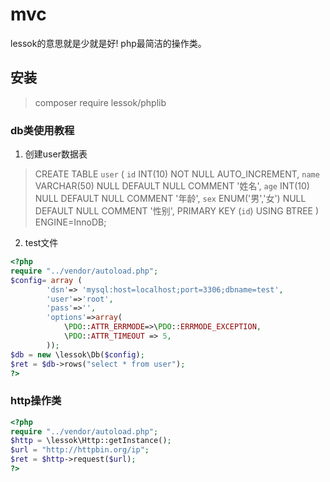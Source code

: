 # mvc
lessok的意思就是少就是好! php最简洁的操作类。

## 安装

> composer require lessok/phplib

### db类使用教程

1. 创建user数据表
> CREATE TABLE `user` (
> 	`id` INT(10) NOT NULL AUTO_INCREMENT,
> 	`name` VARCHAR(50) NULL DEFAULT NULL COMMENT '姓名',
> 	`age` INT(10) NULL DEFAULT NULL COMMENT '年龄',
> 	`sex` ENUM('男','女') NULL DEFAULT NULL COMMENT '性别',
> 	PRIMARY KEY (`id`) USING BTREE
> )
> ENGINE=InnoDB;
2. test文件

```php
<?php
require "../vendor/autoload.php";
$config= array (
		'dsn'=> 'mysql:host=localhost;port=3306;dbname=test',
		'user'=>'root',
		'pass'=>'',
		'options'=>array(
		    \PDO::ATTR_ERRMODE=>\PDO::ERRMODE_EXCEPTION,
	      	\PDO::ATTR_TIMEOUT => 5,
		));
$db = new \lessok\Db($config);
$ret = $db->rows("select * from user");
?>
```



### http操作类

```php
<?php
require "../vendor/autoload.php";
$http = \lessok\Http::getInstance();
$url = "http://httpbin.org/ip";
$ret = $http->request($url);
?>
```

